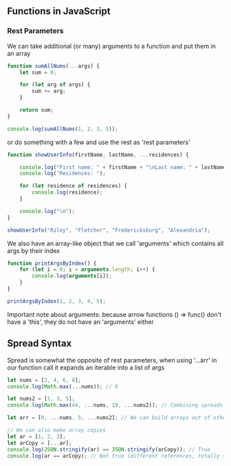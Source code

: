 ## Functions in JavaScript
### Rest Parameters
We can take additional (or many) arguments to a function and put them in an array
```javascript
function sumAllNums(...args) {
    let sum = 0;

    for (let arg of args) {
        sum += arg;
    }

    return sum;
}

console.log(sumAllNums(1, 2, 3, 5));
```
or do something with a few and use the rest as 'rest parameters'
```javascript
function showUserInfo(firstName, lastName, ...residences) {

    console.log("First name: " + firstName + "\nLast name: " + lastName);
    console.log("Residences: ");

    for (let residence of residences) {
        console.log(residence);
    }

    console.log("\n");
}

showUserInfo("Riley", "Fletcher", "Fredericksburg", "Alexandria");
```
We also have an array-like object that we call 'arguments' which contains all args by their index
```javascript
function printArgsByIndex() {
    for (let i = 0; i < arguments.length; i++) {
        console.log(arguments[i]);
    }
}

printArgsByIndex(1, 2, 3, 4, 5);
```
Important note about arguments: because arrow functions () => func() don't have a 'this', they do not have an 'arguments' either

## Spread Syntax
Spread is somewhat the opposite of rest parameters, when using '...arr' in our function call it expands an iterable into a list of args
```javascript
let nums = [2, 4, 6, 8];
console.log(Math.max(...nums)); // 8

let nums2 = [1, 3, 5];
console.log(Math.max(44, ...nums, 19, ...nums2)); // Combining spreads and normal values

let arr = [0, ...nums, 5, ...nums2]; // We can build arrays out of other arrays (merging)

// We can also make array copies
let ar = [1, 2, 3];
let arCopy = [...ar];
console.log(JSON.stringify(ar) == JSON.stringify(arCopy)); // True
console.log(ar == arCopy); // Not true (different references, totally seperate objects)
```
